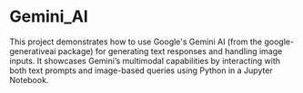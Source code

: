 # Gemini_AI
This project demonstrates how to use Google's Gemini AI (from the google-generativeai package) for generating text responses and handling image inputs. It showcases Gemini’s multimodal capabilities by interacting with both text prompts and image-based queries using Python in a Jupyter Notebook.
